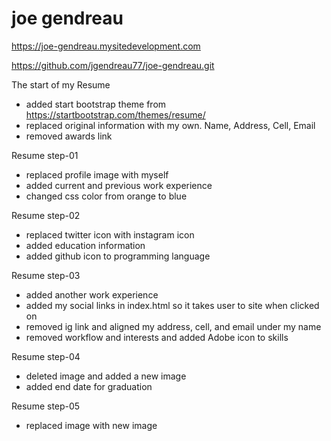 # joe gendreau

https://joe-gendreau.mysitedevelopment.com

https://github.com/jgendreau77/joe-gendreau.git

The start of my Resume
- added start bootstrap theme from https://startbootstrap.com/themes/resume/
- replaced original information with my own. Name, Address, Cell, Email
- removed awards link
	
Resume step-01
- replaced profile image with myself
- added current and previous work experience
- changed css color from orange to blue

Resume step-02
- replaced twitter icon with instagram icon
- added education information
- added github icon to programming language 
	
Resume step-03
- added another work experience
- added my social links in index.html so it takes user to site when clicked on
- removed ig link and aligned my address, cell, and email under my name
- removed workflow and interests and added Adobe icon to skills

Resume step-04
- deleted image and added a new image
- added end date for graduation

Resume step-05
- replaced image with new image